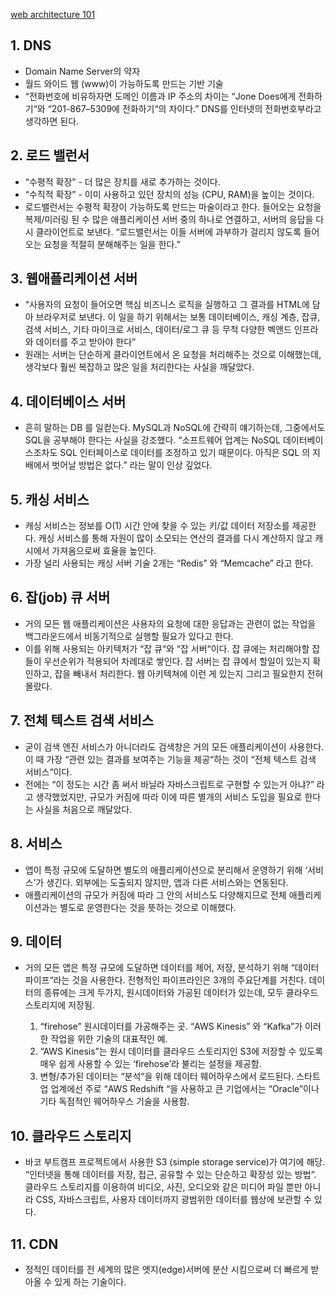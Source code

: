 [web architecture 101](blog.rhostem.com/posts/2018-07-22-web-architecture-101)

## 1. DNS
* Domain Name Server의 약자
* 월드 와이드 웹 (www)이 가능하도록 만드는 기반 기술
* “전화번호에 비유하자면 도메인 이름과 IP 주소의 차이는 “Jone Does에게 전화하기“와 “201-867–5309에 전화하기“의 차이다.”
DNS를 인터넷의 전화번호부라고 생각하면 된다.

## 2. 로드 밸런서 
* “수평적 확장” - 더 많은 장치를 새로 추가하는 것이다. 
* “수직적 확장” - 이미 사용하고 있던 장치의 성능 (CPU, RAM)을 높이는 것이다. 
* 로드밸런서는 수평적 확장이 가능하도록 만드는 마술이라고 한다. 들어오는 요청을 복제/미러링 된 수 많은 애플리케이션 서버 중의 하나로 연결하고, 서버의 응답을 다시 클라이언트로 보낸다. “로드밸런서는 이들 서버에 과부하가 걸리지 않도록 들어오는 요청을 적절히 분해해주는 일을 한다.”

## 3. 웹애플리케이션 서버
* “사용자의 요청이 들어오면 핵심 비즈니스 로직을 실행하고 그 결과를 HTML에 담아 브라우저로 보낸다. 이 일을 하기 위해서는 보통 데이터베이스, 캐싱 계층, 잡큐, 검색 서비스, 기타 마이크로 서비스, 데이터/로그 큐 등 무척 다양한 벡앤드 인프라와 데이터를 주고 받아야 한다” 
* 원래는 서버는 단순하게 클라이언트에서 온 요청을 처리해주는 것으로 이해했는데, 생각보다 훨씬 복잡하고 많은 일을 처리한다는 사실을 깨달았다.

## 4. 데이터베이스 서버 
* 흔히 말하는 DB 를 일컫는다. MySQL과 NoSQL에 간략히 얘기하는데, 그중에서도 SQL을 공부해야 한다는 사실을 강조했다.  “소프트웨어 업계는 NoSQL 데이터베이스조차도 SQL 인터페이스로 데이터를 조정하고 있기 때문이다. 아직은 SQL 의 지배에서 벗어날 방법은 없다.” 라는 말이 인상 깊었다.

## 5. 캐싱 서비스 
* 캐싱 서비스는 정보를 O(1) 시간 안에 찾을 수 있는 키/값 데이터 저장소를 제공한다. 캐싱 서비스를 통해 자원이 많이 소모되는 연산의 결과를 다시 계산하지 않고 캐시에서 가져옴으로써 효율을 높인다. 
* 가장 널리 사용되는 캐싱 서버 기술 2개는 “Redis” 와 “Memcache” 라고 한다. 

## 6. 잡(job) 큐 서버 
* 거의 모든 웹 애플리케이션은 사용자의 요청에 대한 응답과는 관련이 없는 작업을 백그라운드에서 비동기적으로 실행할 필요가 있다고 한다. 
* 이를 위해 사용되는 아키텍처가 “잡 큐“와 “잡 서버“이다. 잡 큐에는 처리해야할 잡들이 우선순위가 적용되어 차례대로 쌓인다. 잡 서버는 잡 큐에서 할일이 있는지 확인하고, 잡을 빼내서 처리한다. 웹 아키텍쳐에 이런 게 있는지 그리고 필요한지 전혀 몰랐다.

## 7. 전체 텍스트 검색 서비스 
* 굳이 검색 엔진 서비스가 아니더라도 검색창은 거의 모든 애플리케이션이 사용한다. 이 때 가장 “관련 있는 결과를 보여주는 기능을 제공“하는 것이 “전체 텍스트 검색 서비스“이다. 
* 전에는 “이 정도는 시간 좀 써서 바닐라 자바스크립트로 구현할 수 있는거 아냐?” 라고 생각했었지만, 규모가 커짐에 따라 이에 따른 별개의 서비스 도입을 필요로 한다는 사실을 처음으로 깨달았다.

## 8. 서비스 
* 앱이 특정 규모에 도달하면 별도의 애플리케이션으로 분리해서 운영하기 위해 ‘서비스’가 생긴다. 외부에는 도출되지 않지만, 앱과 다른 서비스와는 연동된다. 
* 애플리케이션의 규모가 커짐에 따라 그 안의 서비스도 다양해지므로 전체 애플리케이션과는 별도로 운영한다는 것을 뜻하는 것으로 이해했다.

## 9. 데이터
* 거의 모든 앱은 특정 규모에 도달하면 데이터를 제어, 저장, 분석하기 위해 “데이터 파이프“라는 것을 사용한다. 전형적인 파이프라인은 3개의 주요단계를 거친다. 
데이터의 종류에는 크게 두가지, 원시데이터와 가공된 데이터가 있는데, 모두 클라우드 스토리지에 저장됨.

  1. “firehose” 원시데이터를 가공해주는 곳. “AWS Kinesis” 와 “Kafka”가 이러한 작업을 위한 기술의 대표적인 예.    
  2. “AWS Kinesis”는 원시 데이터를 클라우드 스토리지인 S3에 저장할 수 있도록 매우 쉽게 사용할 수 있는 ‘firehose’라 불리는 설정을 제공함.
   3. 변형/추가된 데이터는 “분석“을 위해 데이터 웨어하우스에서 로드된다. 스타트업 업계에선 주로 “AWS Redshift
“을 사용하고 큰 기업에서는 “Oracle”이나 기타 독점적인 웨어하우스 기술을 사용함.

## 10. 클라우드 스토리지
* 바코 부트캠프 프로젝트에서 사용한 S3 (simple storage service)가 여기에 해당. 
“인터넷을 통해 데이터를 저장, 접근, 공유할 수 있는 단순하고 확장성 있는 방법“. 클라우드 스토리지를 이용하여 비디오, 사진, 오디오와 같은 미디어 파일 뿐만 아니라 CSS, 자바스크립트, 사용자 데이터까지 광범위한 데이터를 웹상에 보관할 수 있다.

## 11. CDN
* 정적인 데이터를 전 세계의 많은 엣지(edge)서버에 분산 시킴으로써 더 빠르게 받아올 수 있게 하는 기술이다.
